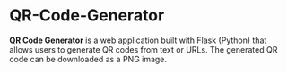 # QR-Code-Generator
**QR Code Generator** is a web application built with Flask (Python) that allows users to generate QR codes from text or URLs. The generated QR code can be downloaded as a PNG image.
